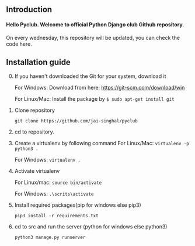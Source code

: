 ## Introduction

#### Hello Pyclub. Welcome to official Python Django club Github repository.
On every wednesday, this repository will be updated, you can check the code here.

## Installation guide

0. If you haven't downloaded the Git for your system, download it

    For Windows:
      Download from here: https://git-scm.com/download/win

    For Linux/Mac:
    Install the package by
    `
    $ sudo apt-get install git
    `

1. Clone repository 

    `
    git clone https://github.com/jai-singhal/pyclub
    `
    
2. cd to repository.

3. Create a virtualenv by following command
    For Linux/Mac: 
    ` virtualenv -p python3 .
    `
    
    For Windows: 
    `
    virtualenv .
    `

4. Activate virtualenv 

    For Linux/mac: 
    `
    source bin/activate
   `
   
    For Windows: 
    `
    .\scrits\activate
    `

5. Install required packages(pip for windows else pip3)

    `
    pip3 install -r requirements.txt
    `

6. cd to src and run the server (python for windows else python3)

    `
    python3 manage.py runserver
    `
